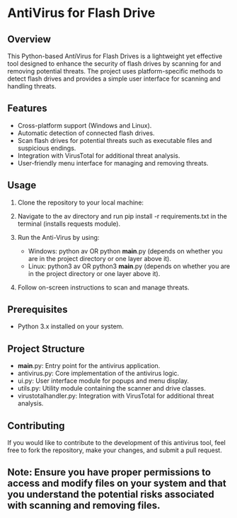 # AntiVirus for Flash Drive

## Overview

This Python-based AntiVirus for Flash Drives is a lightweight yet effective tool designed to enhance the security of flash drives by scanning for and removing potential threats.
The project uses platform-specific methods to detect flash drives and provides a simple user interface for scanning and handling threats.

## Features

- Cross-platform support (Windows and Linux).
- Automatic detection of connected flash drives.
- Scan flash drives for potential threats such as executable files and suspicious endings.
- Integration with VirusTotal for additional threat analysis.
- User-friendly menu interface for managing and removing threats.

## Usage

1. Clone the repository to your local machine:

2. Navigate to the av directory and run pip install -r requirements.txt in the terminal (installs requests module).

3. Run the Anti-Virus by using:
   - Windows: python av OR python __main__.py (depends on whether you are in the project directory or one layer above it).
   - Linux: python3 av OR python3 __main__.py (depends on whether you are in the project directory or one layer above it).

4. Follow on-screen instructions to scan and manage threats.

## Prerequisites
- Python 3.x installed on your system.

## Project Structure
- __main__.py: Entry point for the antivirus application.
- antivirus.py: Core implementation of the antivirus logic.
- ui.py: User interface module for popups and menu display.
- utils.py: Utility module containing the scanner and drive classes.
- virustotalhandler.py: Integration with VirusTotal for additional threat analysis.

## Contributing
If you would like to contribute to the development of this antivirus tool, feel free to fork the repository, make your changes, and submit a pull request.

## Note: Ensure you have proper permissions to access and modify files on your system and that you understand the potential risks associated with scanning and removing files.
